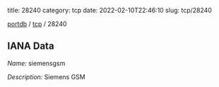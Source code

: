 title: 28240
category: tcp
date: 2022-02-10T22:46:10
slug: tcp/28240

[portdb](/) / [tcp](/category/tcp.html) / 28240


## IANA Data

_Name:_ siemensgsm

_Description:_ Siemens GSM

